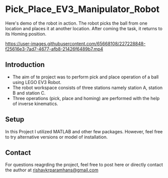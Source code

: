 # Pick_Place_EV3_Manipulator_Robot

Here's demo of the robot in action. The robot picks the ball from one location and places it at another location. After coming the task, it returns to its Homing position. 

https://user-images.githubusercontent.com/65668108/227228848-f25616e3-7ad7-4677-afb8-21426f6489b7.mp4

## Introduction
* The aim of te project was to perform pick and place operation of a ball using LEGO EV3 Robot. 
* The robot workspace consists of three stations namely station A, station B and station C. 
* Three operations (pick, place and homing) are performed with the help of inverse kinematics.

## Setup
In this Project I utilized MATLAB and other few packages. However, feel free to try alternative versions or model of installation.


## Contact
For questions reagrding the project, feel free to post here or directly contact the author at rishavkrparamhans@gmail.com
